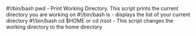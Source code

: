 #!/bin/bash
pwd -  Print Working Directory. This script prints the current directory you are working on
#!/bin/bash
ls - displays the list of your current directory 
#!/bin/bash
cd $HOME or cd /root - This script changes the working directory to the home directory 
